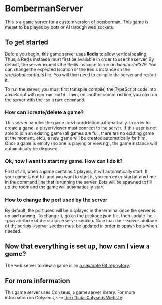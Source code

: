 # BombermanServer
This is a game server for a custom version of bomberman. This game is meant to be played by bots or AI through web sockets. 

## To get started
Before you begin, this game server uses **Redis** to allow vertical scaling. Thus, a Redis instance must first be available in order to use the server. By default, the server expects the Redis instance to run on *localhost:6379*. You can change the expected location of the Redis instance on the *src/global.config.ts* file. You will then need to compile the server and restart it.

To run the server, you must first transpile(compile) the TypeScript code into JavaScript with `npm run build`. Then, on another command line, you can run the server with the `npm start` command.

### How can I create/delete a game?
This server handles the game creation/deletion automatically. In order to create a game, a player/viewer must connect to the server. If this user is not able to join an existing game (all games are full, there are no existing game at the moment, etc.), a new game will be created automatically for him. Once a game is empty (no one is playing or viewing), the game instance will automatically be disposed.

### Ok, now I want to start my game. How can I do it? 
First of all, when a game contains 4 players, it will automatically start. If your game is not full and you want to start it, you can enter start at any time in the command line that is running the server. Bots will be spawned to fill up the room and the game will automatically start.

### How to change the port used by the server
By default, the port used will be displayed in the terminal once the server is up and running. To change it, go on the package.json file, then update the *--port* attribute of the scripts->server section. Note that the *--server* attribute of the scripts->server section must be updated in order to spawn bots when needed.

## Now that everything is set up, how can I view a game?
The web server to view a game is on [a separate Git repository](https://github.com/kingbaub3/dci-bomberman-viewer).

## For more information
This game server uses Colyseus, a game server library. For more information on Colyseus, see [the official Colyseus Website](https://colyseus.io/).
